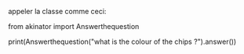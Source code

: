 appeler la classe comme ceci:


from akinator import Answerthequestion

print(Answerthequestion("what is the colour of the chips ?").answer())
